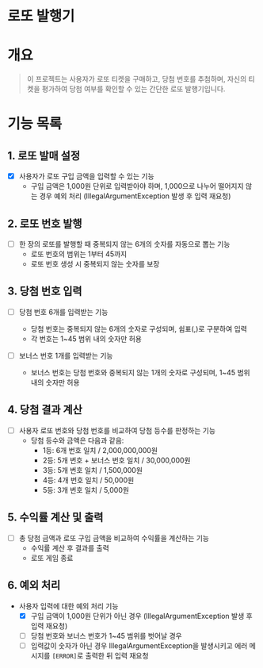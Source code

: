 # 로또 발행기
# 개요
> 이 프로젝트는 사용자가 로또 티켓을 구매하고, 당첨 번호를 추첨하며, 자신의 티켓을 평가하여 당첨 여부를 확인할 수 있는 간단한 로또 발행기입니다.

# 기능 목록
## 1. 로또 발매 설정
- [x] 사용자가 로또 구입 금액을 입력할 수 있는 기능
    - 구입 금액은 1,000원 단위로 입력받아야 하며, 1,000으로 나누어 떨어지지 않는 경우 예외 처리 (IllegalArgumentException 발생 후 입력 재요청)

## 2. 로또 번호 발행
- [ ] 한 장의 로또를 발행할 때 중복되지 않는 6개의 숫자를 자동으로 뽑는 기능
    - 로또 번호의 범위는 1부터 45까지
    - 로또 번호 생성 시 중복되지 않는 숫자를 보장

## 3. 당첨 번호 입력
- [ ] 당첨 번호 6개를 입력받는 기능
    - 당첨 번호는 중복되지 않는 6개의 숫자로 구성되며, 쉼표(,)로 구분하여 입력
    - 각 번호는 1~45 범위 내의 숫자만 허용

- [ ] 보너스 번호 1개를 입력받는 기능
    - 보너스 번호는 당첨 번호와 중복되지 않는 1개의 숫자로 구성되며, 1~45 범위 내의 숫자만 허용

## 4. 당첨 결과 계산
- [ ] 사용자 로또 번호와 당첨 번호를 비교하여 당첨 등수를 판정하는 기능
    - 당첨 등수와 금액은 다음과 같음:
        - 1등: 6개 번호 일치 / 2,000,000,000원
        - 2등: 5개 번호 + 보너스 번호 일치 / 30,000,000원
        - 3등: 5개 번호 일치 / 1,500,000원
        - 4등: 4개 번호 일치 / 50,000원
        - 5등: 3개 번호 일치 / 5,000원

## 5. 수익률 계산 및 출력
- [ ] 총 당첨 금액과 로또 구입 금액을 비교하여 수익률을 계산하는 기능
    - 수익률 계산 후 결과를 출력
    - 로또 게임 종료

## 6. 예외 처리
- 사용자 입력에 대한 예외 처리 기능
    - [x] 구입 금액이 1,000원 단위가 아닌 경우 (IllegalArgumentException 발생 후 입력 재요청)
    - [ ] 당첨 번호와 보너스 번호가 1~45 범위를 벗어날 경우
    - [ ] 입력값이 숫자가 아닌 경우 IllegalArgumentException을 발생시키고 에러 메시지를 `[ERROR]`로 출력한 뒤 입력 재요청
